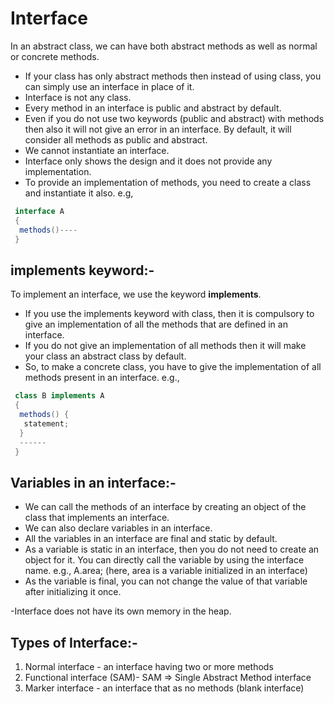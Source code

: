 # Interface

In an abstract class, we can have both abstract methods as well as normal or concrete methods.

- If your class has only abstract methods then instead of using class, you can simply use an interface in place of it.
- Interface is not any class.
- Every method in an interface is public and abstract by default.
- Even if you do not use two keywords (public and abstract) with methods then also it will not give an error in an interface. By default, it will consider all methods as public and abstract.
- We cannot instantiate an interface.
- Interface only shows the design and it does not provide any implementation.
- To provide an implementation of methods, you need to create a class and instantiate it also.
e.g,
```Java
 interface A
 {
  methods()----
 }
```

## implements keyword:-

To implement an interface, we use the keyword **implements**.
- If you use the implements keyword with class, then it is compulsory to give an implementation of all the methods that are defined in an interface.
- If you do not give an implementation of all methods then it will make your class an abstract class by default.
- So, to make a concrete class, you have to give the implementation of all methods present in an interface.
e.g., 
```Java
 class B implements A
 {
  methods() {
   statement;
  }
  ------
 }
```

## Variables in an interface:-
- We can call the methods of an interface by creating an object of the class that implements an interface.
- We can also declare variables in an interface.
- All the variables in an interface are final and static by default.
- As a variable is static in an interface, then you do not need to create an object for it. You can directly call the variable by using the interface name.
e.g., A.area;    (here, area is a variable initialized in an interface)
- As the variable is final, you can not change the value of that variable after initializing it once.

-Interface does not have its own memory in the heap.

## Types of Interface:-

1. Normal interface - an interface having two or more methods
2. Functional interface (SAM)- SAM => Single Abstract Method interface
3. Marker interface - an interface that as no methods (blank interface)